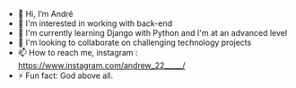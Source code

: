 - 👋 Hi, I’m André
- 👀 I'm interested in working with back-end
- 🌱 I'm currently learning Django with Python and I'm at an advanced level
- 💞️ I'm looking to collaborate on challenging technology projects
- 📫 How to reach me, instagram : https://www.instagram.com/andrew_22_____/
- ⚡ Fun fact: God above all.

<!---
Carlowww18/Carlowww18 is a ✨ special ✨ repository because its `README.md` (this file) appears on your GitHub profile.
You can click the Preview link to take a look at your changes.
--->
